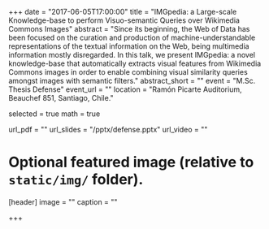 +++
date = "2017-06-05T17:00:00"
title = "IMGpedia: a Large-scale Knowledge-base to perform Visuo-semantic Queries over Wikimedia Commons Images"
abstract = "Since its beginning, the Web of Data has been focused on the curation and production of machine-understandable representations of the textual information on the Web, being multimedia information mostly disregarded. In this talk, we present IMGpedia: a novel knowledge-base that automatically extracts visual features from Wikimedia Commons images in order to enable combining visual similarity queries amongst images with semantic filters."
abstract_short = ""
event = "M.Sc. Thesis Defense"
event_url = ""
location = "Ramón Picarte Auditorium, Beauchef 851, Santiago, Chile."

selected = true
math = true

url_pdf = ""
url_slides = "/pptx/defense.pptx"
url_video = ""

# Optional featured image (relative to `static/img/` folder).
[header]
image = ""
caption = ""

+++ 